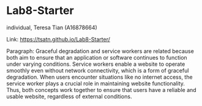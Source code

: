 # Lab8-Starter
individual, Teresa Tian (A16878664)


Link: https://tsatn.github.io/Lab8-Starter/

Paragraph:
Graceful degradation and service workers are related because both aim to ensure that an application or software continues to function under varying conditions. Service workers enable a website to operate smoothly even without network connectivity, which is a form of graceful degradation. When users encounter situations like no internet access, the service worker plays a crucial role in maintaining website functionality. Thus, both concepts work together to ensure that users have a reliable and usable website, regardless of external conditions.
